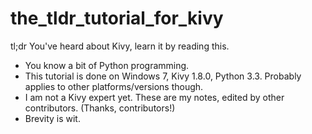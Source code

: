 the_tldr_tutorial_for_kivy
==========================

tl;dr You've heard about Kivy, learn it by reading this.

- You know a bit of Python programming.
- This tutorial is done on Windows 7, Kivy 1.8.0, Python 3.3. Probably applies to other platforms/versions though.
- I am not a Kivy expert yet. These are my notes, edited by other contributors. (Thanks, contributors!)
- Brevity is wit.